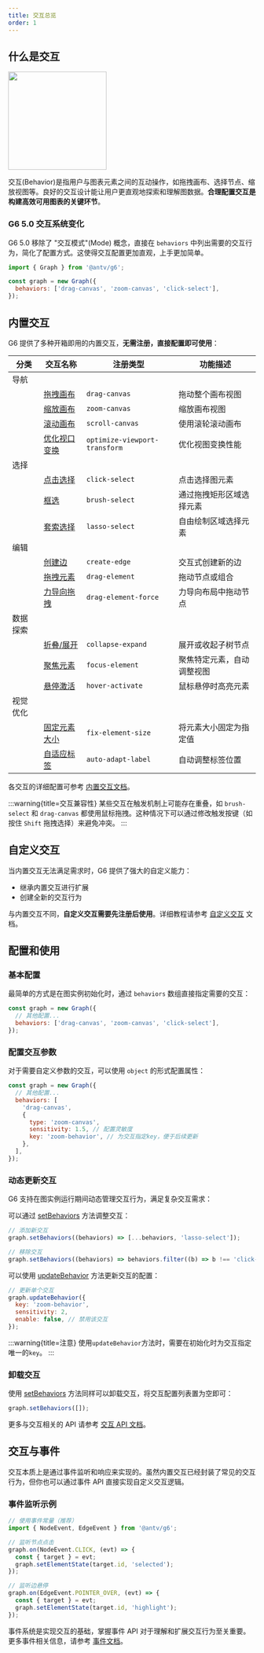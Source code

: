 ```yaml
---
title: 交互总览
order: 1
---
```


## 什么是交互

<image width="200px" src="https://mdn.alipayobjects.com/huamei_qa8qxu/afts/img/A*sa3jRqp83K4AAAAAAAAAAAAADmJ7AQ/original" />

交互(Behavior)是指用户与图表元素之间的互动操作，如拖拽画布、选择节点、缩放视图等。良好的交互设计能让用户更直观地探索和理解图数据。**合理配置交互是构建高效可用图表的关键环节**。

### G6 5.0 交互系统变化

G6 5.0 移除了 "交互模式"(Mode) 概念，直接在 `behaviors` 中列出需要的交互行为，简化了配置方式。这使得交互配置更加直观，上手更加简单。

```javascript {4}
import { Graph } from '@antv/g6';

const graph = new Graph({
  behaviors: ['drag-canvas', 'zoom-canvas', 'click-select'],
});
```

## 内置交互

G6 提供了多种开箱即用的内置交互，**无需注册，直接配置即可使用**：

| 分类     | 交互名称                                                              | 注册类型                      | 功能描述                   |
| -------- | --------------------------------------------------------------------- | ----------------------------- | -------------------------- |
| 导航     |                                                                       |                               |                            |
|          | [拖拽画布](/manual/behavior/build-in/drag-canvas)                     | `drag-canvas`                 | 拖动整个画布视图           |
|          | [缩放画布](/manual/behavior/build-in/zoom-canvas)                     | `zoom-canvas`                 | 缩放画布视图               |
|          | [滚动画布](/manual/behavior/build-in/scroll-canvas)                   | `scroll-canvas`               | 使用滚轮滚动画布           |
|          | [优化视口变换](/manual/behavior/build-in/optimize-viewport-transform) | `optimize-viewport-transform` | 优化视图变换性能           |
| 选择     |                                                                       |                               |                            |
|          | [点击选择](/manual/behavior/build-in/click-select)                    | `click-select`                | 点击选择图元素             |
|          | [框选](/manual/behavior/build-in/brush-select)                        | `brush-select`                | 通过拖拽矩形区域选择元素   |
|          | [套索选择](/manual/behavior/build-in/lasso-select)                    | `lasso-select`                | 自由绘制区域选择元素       |
| 编辑     |                                                                       |                               |                            |
|          | [创建边](/manual/behavior/build-in/create-edge)                       | `create-edge`                 | 交互式创建新的边           |
|          | [拖拽元素](/manual/behavior/build-in/drag-element)                    | `drag-element`                | 拖动节点或组合             |
|          | [力导向拖拽](/manual/behavior/build-in/drag-element-force)            | `drag-element-force`          | 力导向布局中拖动节点       |
| 数据探索 |                                                                       |                               |                            |
|          | [折叠/展开](/manual/behavior/build-in/collapse-expand)                | `collapse-expand`             | 展开或收起子树节点         |
|          | [聚焦元素](/manual/behavior/build-in/focus-element)                   | `focus-element`               | 聚焦特定元素，自动调整视图 |
|          | [悬停激活](/manual/behavior/build-in/hover-activate)                  | `hover-activate`              | 鼠标悬停时高亮元素         |
| 视觉优化 |                                                                       |                               |                            |
|          | [固定元素大小](/manual/behavior/build-in/fix-element-size)            | `fix-element-size`            | 将元素大小固定为指定值     |
|          | [自适应标签](/manual/behavior/build-in/auto-adapt-label)              | `auto-adapt-label`            | 自动调整标签位置           |

各交互的详细配置可参考 [内置交互文档](/manual/behavior/build-in/drag-canvas)。

:::warning{title=交互兼容性}
某些交互在触发机制上可能存在重叠，如 `brush-select` 和 `drag-canvas` 都使用鼠标拖拽。这种情况下可以通过修改触发按键（如按住 `Shift` 拖拽选择）来避免冲突。
:::

## 自定义交互

当内置交互无法满足需求时，G6 提供了强大的自定义能力：

- 继承内置交互进行扩展
- 创建全新的交互行为

与内置交互不同，**自定义交互需要先注册后使用**。详细教程请参考 [自定义交互](/manual/behavior/custom-behavior) 文档。

## 配置和使用

### 基本配置

最简单的方式是在图实例初始化时，通过 `behaviors` 数组直接指定需要的交互：

```javascript
const graph = new Graph({
  // 其他配置...
  behaviors: ['drag-canvas', 'zoom-canvas', 'click-select'],
});
```

### 配置交互参数

对于需要自定义参数的交互，可以使用 `object` 的形式配置属性：

```javascript
const graph = new Graph({
  // 其他配置...
  behaviors: [
    'drag-canvas',
    {
      type: 'zoom-canvas',
      sensitivity: 1.5, // 配置灵敏度
      key: 'zoom-behavior', // 为交互指定key，便于后续更新
    },
  ],
});
```

### 动态更新交互

G6 支持在图实例运行期间动态管理交互行为，满足复杂交互需求：

可以通过 [setBehaviors](/api/behavior#graphsetbehaviorsbehaviors) 方法调整交互：

```javascript
// 添加新交互
graph.setBehaviors((behaviors) => [...behaviors, 'lasso-select']);

// 移除交互
graph.setBehaviors((behaviors) => behaviors.filter((b) => b !== 'click-select'));
```

可以使用 [updateBehavior](/api/behavior#graphupdatebehaviorbehavior) 方法更新交互的配置：

```javascript
// 更新单个交互
graph.updateBehavior({
  key: 'zoom-behavior',
  sensitivity: 2,
  enable: false, // 禁用该交互
});
```

:::warning{title=注意}
使用`updateBehavior`方法时，需要在初始化时为交互指定唯一的`key`。
:::

### 卸载交互

使用 [setBehaviors](/api/behavior#graphsetbehaviorsbehaviors) 方法同样可以卸载交互，将交互配置列表置为空即可：

```javascript
graph.setBehaviors([]);
```

更多与交互相关的 API 请参考 [交互 API 文档](/api/behavior)。

## 交互与事件

交互本质上是通过事件监听和响应来实现的。虽然内置交互已经封装了常见的交互行为，但你也可以通过事件 API 直接实现自定义交互逻辑。

### 事件监听示例

```javascript
// 使用事件常量（推荐）
import { NodeEvent, EdgeEvent } from '@antv/g6';

// 监听节点点击
graph.on(NodeEvent.CLICK, (evt) => {
  const { target } = evt;
  graph.setElementState(target.id, 'selected');
});

// 监听边悬停
graph.on(EdgeEvent.POINTER_OVER, (evt) => {
  const { target } = evt;
  graph.setElementState(target.id, 'highlight');
});
```

事件系统是实现交互的基础，掌握事件 API 对于理解和扩展交互行为至关重要。更多事件相关信息，请参考 [事件文档](/api/event)。
